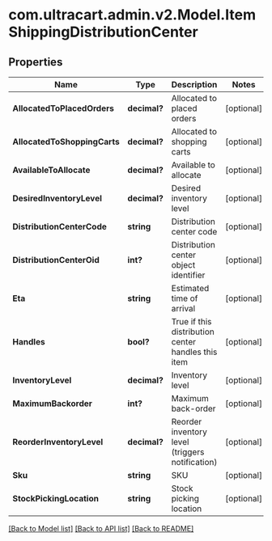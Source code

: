 # com.ultracart.admin.v2.Model.ItemShippingDistributionCenter
## Properties

Name | Type | Description | Notes
------------ | ------------- | ------------- | -------------
**AllocatedToPlacedOrders** | **decimal?** | Allocated to placed orders | [optional] 
**AllocatedToShoppingCarts** | **decimal?** | Allocated to shopping carts | [optional] 
**AvailableToAllocate** | **decimal?** | Available to allocate | [optional] 
**DesiredInventoryLevel** | **decimal?** | Desired inventory level | [optional] 
**DistributionCenterCode** | **string** | Distribution center code | [optional] 
**DistributionCenterOid** | **int?** | Distribution center object identifier | [optional] 
**Eta** | **string** | Estimated time of arrival | [optional] 
**Handles** | **bool?** | True if this distribution center handles this item | [optional] 
**InventoryLevel** | **decimal?** | Inventory level | [optional] 
**MaximumBackorder** | **int?** | Maximum back-order | [optional] 
**ReorderInventoryLevel** | **decimal?** | Reorder inventory level (triggers notification) | [optional] 
**Sku** | **string** | SKU | [optional] 
**StockPickingLocation** | **string** | Stock picking location | [optional] 

[[Back to Model list]](../README.md#documentation-for-models) [[Back to API list]](../README.md#documentation-for-api-endpoints) [[Back to README]](../README.md)

